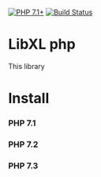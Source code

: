 
[![PHP 7.1+](https://img.shields.io/badge/php-7.1+-ff69b4.svg)](https://packagist.org/packages/belgattitude/php_excel_dev)
[![Build Status](https://travis-ci.org/belgattitude/php_excel_dev.svg?branch=master)](https://travis-ci.org/belgattitude/php_excel_dev)

# LibXL php

This library



# Install

### PHP 7.1

### PHP 7.2

### PHP 7.3
